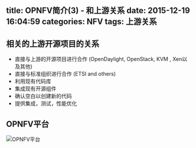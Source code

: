 title: OPNFV简介(3) - 和上游关系
date: 2015-12-19 16:04:59
categories: NFV
tags: 上游关系
---

## 相关的上游开源项目的关系

* 直接与上游的开源项目进行合作 (OpenDaylight, OpenStack, KVM , Xen以及其他)
* 直接与标准组织进行合作 (ETSI and others)
* 利用现有代码库
* 集成现有开源组件
* 确认空白以创建新的代码
* 提供集成，测试，性能优化


## OPNFV平台
![OPNFV平台](/images/introduction-3/opnfv_platform.jpg)



